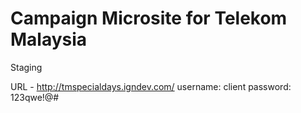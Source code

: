 # Campaign Microsite for Telekom Malaysia

Staging

URL - http://tmspecialdays.igndev.com/
username: client
password: 123qwe!@#
